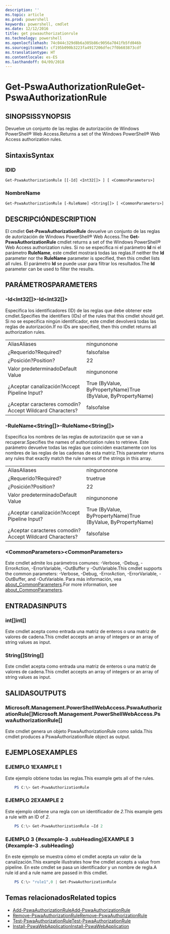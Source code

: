 ```yaml
---
description: ''
ms.topic: article
ms.prod: powershell
keywords: powershell, cmdlet
ms.date: 12/12/2016
title: get pswaauthorizationrule
ms.technology: powershell
ms.openlocfilehash: 74c044c329d8b6a305b86c9056a7041fb5fd046b
ms.sourcegitcommit: cf195b090b3223fa4917206dfec7f0b603873cdf
ms.translationtype: HT
ms.contentlocale: es-ES
ms.lasthandoff: 04/09/2018
---
```

# <a name="get-pswaauthorizationrule"></a><span data-ttu-id="649fc-103">Get-PswaAuthorizationRule</span><span class="sxs-lookup"><span data-stu-id="649fc-103">Get-PswaAuthorizationRule</span></span>

## <a name="synopsis"></a><span data-ttu-id="649fc-104">SINOPSIS</span><span class="sxs-lookup"><span data-stu-id="649fc-104">SYNOPSIS</span></span>

<span data-ttu-id="649fc-105">Devuelve un conjunto de las reglas de autorización de Windows PowerShell® Web Access.</span><span class="sxs-lookup"><span data-stu-id="649fc-105">Returns a set of the Windows PowerShell® Web Access authorization rules.</span></span>

## <a name="syntax"></a><span data-ttu-id="649fc-106">Sintaxis</span><span class="sxs-lookup"><span data-stu-id="649fc-106">Syntax</span></span>

### <a name="id"></a><span data-ttu-id="649fc-107">ID</span><span class="sxs-lookup"><span data-stu-id="649fc-107">ID</span></span>
```
Get-PswaAuthorizationRule [[-Id] <Int32[]> ] [ <CommonParameters>]
```

### <a name="name"></a><span data-ttu-id="649fc-108">Nombre</span><span class="sxs-lookup"><span data-stu-id="649fc-108">Name</span></span>
```
Get-PswaAuthorizationRule [-RuleName] <String[]> [ <CommonParameters>]
```

## <a name="description"></a><span data-ttu-id="649fc-109">DESCRIPCIÓN</span><span class="sxs-lookup"><span data-stu-id="649fc-109">DESCRIPTION</span></span>

<span data-ttu-id="649fc-110">El cmdlet **Get-PswaAuthorizationRule** devuelve un conjunto de las reglas de autorización de Windows PowerShell® Web Access.</span><span class="sxs-lookup"><span data-stu-id="649fc-110">The **Get-PswaAuthorizationRule** cmdlet returns a set of the Windows PowerShell® Web Access authorization rules.</span></span>
<span data-ttu-id="649fc-111">Si no se especifica ni el parámetro **Id** ni el parámetro **RuleName**, este cmdlet mostrará todas las reglas.</span><span class="sxs-lookup"><span data-stu-id="649fc-111">If neither the **Id** parameter nor the **RuleName** parameter is specified, then this cmdlet lists all rules.</span></span> <span data-ttu-id="649fc-112">El parámetro **Id** se puede usar para filtrar los resultados.</span><span class="sxs-lookup"><span data-stu-id="649fc-112">The **Id** parameter can be used to filter the results.</span></span>

## <a name="parameters"></a><span data-ttu-id="649fc-113">PARÁMETROS</span><span class="sxs-lookup"><span data-stu-id="649fc-113">PARAMETERS</span></span>

### <a name="-idltint32gt"></a><span data-ttu-id="649fc-114">-Id&lt;Int32\[\]&gt;</span><span class="sxs-lookup"><span data-stu-id="649fc-114">-Id&lt;Int32\[\]&gt;</span></span>

<span data-ttu-id="649fc-115">Especifica los identificadores (ID) de las reglas que debe obtener este cmdlet.</span><span class="sxs-lookup"><span data-stu-id="649fc-115">Specifies the identifiers (IDs) of the rules that this cmdlet should get.</span></span> <span data-ttu-id="649fc-116">Si no se especifica ningún identificador, este cmdlet devolverá todas las reglas de autorización.</span><span class="sxs-lookup"><span data-stu-id="649fc-116">If no IDs are specified, then this cmdlet returns all authorization rules.</span></span>

|||
|-|-|
| <span data-ttu-id="649fc-117">Alias</span><span class="sxs-lookup"><span data-stu-id="649fc-117">Aliases</span></span>                              | <span data-ttu-id="649fc-118">ninguno</span><span class="sxs-lookup"><span data-stu-id="649fc-118">none</span></span>                                 |
| <span data-ttu-id="649fc-119">¿Requerido?</span><span class="sxs-lookup"><span data-stu-id="649fc-119">Required?</span></span>                            | <span data-ttu-id="649fc-120">falso</span><span class="sxs-lookup"><span data-stu-id="649fc-120">false</span></span>                                |
| <span data-ttu-id="649fc-121">¿Posición?</span><span class="sxs-lookup"><span data-stu-id="649fc-121">Position?</span></span>                            | <span data-ttu-id="649fc-122">2</span><span class="sxs-lookup"><span data-stu-id="649fc-122">2</span></span>                                    |
| <span data-ttu-id="649fc-123">Valor predeterminado</span><span class="sxs-lookup"><span data-stu-id="649fc-123">Default Value</span></span>                        | <span data-ttu-id="649fc-124">ninguno</span><span class="sxs-lookup"><span data-stu-id="649fc-124">none</span></span>                                 |
| <span data-ttu-id="649fc-125">¿Aceptar canalización?</span><span class="sxs-lookup"><span data-stu-id="649fc-125">Accept Pipeline Input?</span></span>               | <span data-ttu-id="649fc-126">True (ByValue, ByPropertyName)</span><span class="sxs-lookup"><span data-stu-id="649fc-126">True (ByValue, ByPropertyName)</span></span>       |
| <span data-ttu-id="649fc-127">¿Aceptar caracteres comodín?</span><span class="sxs-lookup"><span data-stu-id="649fc-127">Accept Wildcard Characters?</span></span>          | <span data-ttu-id="649fc-128">falso</span><span class="sxs-lookup"><span data-stu-id="649fc-128">false</span></span>                                |

### <a name="-rulenameltstringgt"></a><span data-ttu-id="649fc-129">-RuleName&lt;String\[\]&gt;</span><span class="sxs-lookup"><span data-stu-id="649fc-129">-RuleName&lt;String\[\]&gt;</span></span>

<span data-ttu-id="649fc-130">Especifica los nombres de las reglas de autorización que se van a recuperar.</span><span class="sxs-lookup"><span data-stu-id="649fc-130">Specifies the names of authorization rules to retrieve.</span></span> <span data-ttu-id="649fc-131">Este parámetro devuelve todas las reglas que coinciden exactamente con los nombres de las reglas de las cadenas de esta matriz.</span><span class="sxs-lookup"><span data-stu-id="649fc-131">This parameter returns any rules that exactly match the rule names of the strings in this array.</span></span>

|||
|-|-|
| <span data-ttu-id="649fc-132">Alias</span><span class="sxs-lookup"><span data-stu-id="649fc-132">Aliases</span></span>                              | <span data-ttu-id="649fc-133">ninguno</span><span class="sxs-lookup"><span data-stu-id="649fc-133">none</span></span>                                 |
| <span data-ttu-id="649fc-134">¿Requerido?</span><span class="sxs-lookup"><span data-stu-id="649fc-134">Required?</span></span>                            | <span data-ttu-id="649fc-135">true</span><span class="sxs-lookup"><span data-stu-id="649fc-135">true</span></span>                                 |
| <span data-ttu-id="649fc-136">¿Posición?</span><span class="sxs-lookup"><span data-stu-id="649fc-136">Position?</span></span>                            | <span data-ttu-id="649fc-137">2</span><span class="sxs-lookup"><span data-stu-id="649fc-137">2</span></span>                                    |
| <span data-ttu-id="649fc-138">Valor predeterminado</span><span class="sxs-lookup"><span data-stu-id="649fc-138">Default Value</span></span>                        | <span data-ttu-id="649fc-139">ninguno</span><span class="sxs-lookup"><span data-stu-id="649fc-139">none</span></span>                                 |
| <span data-ttu-id="649fc-140">¿Aceptar canalización?</span><span class="sxs-lookup"><span data-stu-id="649fc-140">Accept Pipeline Input?</span></span>               | <span data-ttu-id="649fc-141">True (ByValue, ByPropertyName)</span><span class="sxs-lookup"><span data-stu-id="649fc-141">True (ByValue, ByPropertyName)</span></span>       |
| <span data-ttu-id="649fc-142">¿Aceptar caracteres comodín?</span><span class="sxs-lookup"><span data-stu-id="649fc-142">Accept Wildcard Characters?</span></span>          | <span data-ttu-id="649fc-143">falso</span><span class="sxs-lookup"><span data-stu-id="649fc-143">false</span></span>                                |

### <a name="ltcommonparametersgt"></a><span data-ttu-id="649fc-144">&lt;CommonParameters&gt;</span><span class="sxs-lookup"><span data-stu-id="649fc-144">&lt;CommonParameters&gt;</span></span>

<span data-ttu-id="649fc-145">Este cmdlet admite los parámetros comunes: -Verbose, -Debug, -ErrorAction, -ErrorVariable, -OutBuffer y -OutVariable.</span><span class="sxs-lookup"><span data-stu-id="649fc-145">This cmdlet supports the common parameters: -Verbose, -Debug, -ErrorAction, -ErrorVariable, -OutBuffer, and -OutVariable.</span></span>
<span data-ttu-id="649fc-146">Para más información, vea [about_CommonParameters](http://go.microsoft.com/fwlink/p/?LinkID=113216).</span><span class="sxs-lookup"><span data-stu-id="649fc-146">For more information, see [about_CommonParameters](http://go.microsoft.com/fwlink/p/?LinkID=113216).</span></span>

## <a name="inputs"></a><span data-ttu-id="649fc-147">ENTRADAS</span><span class="sxs-lookup"><span data-stu-id="649fc-147">INPUTS</span></span>

### <a name="int"></a><span data-ttu-id="649fc-148">int\[\]</span><span class="sxs-lookup"><span data-stu-id="649fc-148">int\[\]</span></span>

<span data-ttu-id="649fc-149">Este cmdlet acepta como entrada una matriz de enteros o una matriz de valores de cadena.</span><span class="sxs-lookup"><span data-stu-id="649fc-149">This cmdlet accepts an array of integers or an array of string values as input.</span></span>

### <a name="string"></a><span data-ttu-id="649fc-150">String\[\]</span><span class="sxs-lookup"><span data-stu-id="649fc-150">String\[\]</span></span>

<span data-ttu-id="649fc-151">Este cmdlet acepta como entrada una matriz de enteros o una matriz de valores de cadena.</span><span class="sxs-lookup"><span data-stu-id="649fc-151">This cmdlet accepts an array of integers or an array of string values as input.</span></span>

## <a name="outputs"></a><span data-ttu-id="649fc-152">SALIDAS</span><span class="sxs-lookup"><span data-stu-id="649fc-152">OUTPUTS</span></span>

### <a name="microsoftmanagementpowershellwebaccesspswaauthorizationrule"></a><span data-ttu-id="649fc-153">Microsoft.Management.PowerShellWebAccess.PswaAuthorizationRule\[\]</span><span class="sxs-lookup"><span data-stu-id="649fc-153">Microsoft.Management.PowerShellWebAccess.PswaAuthorizationRule\[\]</span></span>

<span data-ttu-id="649fc-154">Este cmdlet genera un objeto PswaAuthorizationRule como salida.</span><span class="sxs-lookup"><span data-stu-id="649fc-154">This cmdlet produces a PswaAuthorizationRule object as output.</span></span>


## <a name="examples"></a><span data-ttu-id="649fc-155">EJEMPLOS</span><span class="sxs-lookup"><span data-stu-id="649fc-155">EXAMPLES</span></span>

### <a name="example-1"></a><span data-ttu-id="649fc-156">EJEMPLO 1</span><span class="sxs-lookup"><span data-stu-id="649fc-156">EXAMPLE 1</span></span>

<span data-ttu-id="649fc-157">Este ejemplo obtiene todas las reglas.</span><span class="sxs-lookup"><span data-stu-id="649fc-157">This example gets all of the rules.</span></span>

```PowerShell
    PS C:\> Get-PswaAuthorizationRule
```

### <a name="example-2"></a><span data-ttu-id="649fc-158">EJEMPLO 2</span><span class="sxs-lookup"><span data-stu-id="649fc-158">EXAMPLE 2</span></span>

<span data-ttu-id="649fc-159">Este ejemplo obtiene una regla con un identificador de *2*.</span><span class="sxs-lookup"><span data-stu-id="649fc-159">This example gets a rule with an ID of *2*.</span></span>

```PowerShell
    PS C:\> Get-PswaAuthorizationRule –Id 2
```

### <a name="example-3-example-3-subheading"></a><span data-ttu-id="649fc-160">EJEMPLO 3 {#example-3 .subHeading}</span><span class="sxs-lookup"><span data-stu-id="649fc-160">EXAMPLE 3 {#example-3 .subHeading}</span></span>

<span data-ttu-id="649fc-161">En este ejemplo se muestra cómo el cmdlet acepta un valor de la canalización.</span><span class="sxs-lookup"><span data-stu-id="649fc-161">This example illustrates how the cmdlet accepts a value from pipeline.</span></span>
<span data-ttu-id="649fc-162">En este cmdlet se pasa un identificador y un nombre de regla.</span><span class="sxs-lookup"><span data-stu-id="649fc-162">A rule id and a rule name are passed in this cmdlet.</span></span>

```PowerShell
    PS C:\> "rule1",0 | Get-PswaAuthorizationRule
```

## <a name="related-topics"></a><span data-ttu-id="649fc-163">Temas relacionados</span><span class="sxs-lookup"><span data-stu-id="649fc-163">Related topics</span></span>

- [<span data-ttu-id="649fc-164">Add-PswaAuthorizationRule</span><span class="sxs-lookup"><span data-stu-id="649fc-164">Add-PswaAuthorizationRule</span></span>](add-pswaauthorizationrule.md)
- [<span data-ttu-id="649fc-165">Remove-PswaAuthorizationRule</span><span class="sxs-lookup"><span data-stu-id="649fc-165">Remove-PswaAuthorizationRule</span></span>](remove-pswaauthorizationrule.md)
- [<span data-ttu-id="649fc-166">Test-PswaAuthorizationRule</span><span class="sxs-lookup"><span data-stu-id="649fc-166">Test-PswaAuthorizationRule</span></span>](test-pswaauthorizationrule.md)
- [<span data-ttu-id="649fc-167">Install-PswaWebApplication</span><span class="sxs-lookup"><span data-stu-id="649fc-167">Install-PswaWebApplication</span></span>](install-pswawebapplication.md)